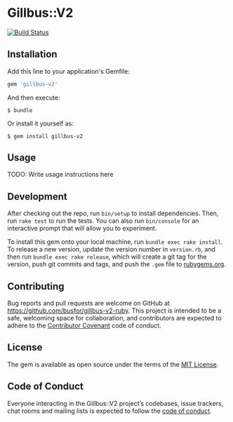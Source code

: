 # Gillbus::V2

[![Build Status](https://travis-ci.com/busfor/gillbus-v2-ruby.svg?branch=master)](https://travis-ci.com/busfor/gillbus-v2-ruby)

## Installation

Add this line to your application's Gemfile:

```ruby
gem 'gillbus-v2'
```

And then execute:

    $ bundle

Or install it yourself as:

    $ gem install gillbus-v2

## Usage

TODO: Write usage instructions here

## Development

After checking out the repo, run `bin/setup` to install dependencies. Then, run `rake test` to run the tests. You can also run `bin/console` for an interactive prompt that will allow you to experiment.

To install this gem onto your local machine, run `bundle exec rake install`. To release a new version, update the version number in `version.rb`, and then run `bundle exec rake release`, which will create a git tag for the version, push git commits and tags, and push the `.gem` file to [rubygems.org](https://rubygems.org).

## Contributing

Bug reports and pull requests are welcome on GitHub at https://github.com/busfor/gillbus-v2-ruby. This project is intended to be a safe, welcoming space for collaboration, and contributors are expected to adhere to the [Contributor Covenant](http://contributor-covenant.org) code of conduct.

## License

The gem is available as open source under the terms of the [MIT License](https://opensource.org/licenses/MIT).

## Code of Conduct

Everyone interacting in the Gillbus::V2 project’s codebases, issue trackers, chat rooms and mailing lists is expected to follow the [code of conduct](https://github.com/busfor/gillbus-v2-ruby/blob/master/CODE_OF_CONDUCT.md).
